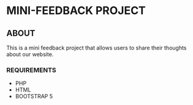 # MINI-FEEDBACK PROJECT


## ABOUT
This is a mini feedback project that allows users to share their thoughts about our website.


### REQUIREMENTS
- PHP
- HTML
- BOOTSTRAP 5